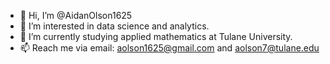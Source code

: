 - 👋 Hi, I’m @AidanOlson1625
- 👀 I’m interested in data science and analytics.
- 🌱 I’m currently studying applied mathematics at Tulane University.
- 📫 Reach me via email: aolson1625@gmail.com and aolson7@tulane.edu

<!---
AidanOlson1625/AidanOlson1625 is a ✨ special ✨ repository because its `README.md` (this file) appears on your GitHub profile.
You can click the Preview link to take a look at your changes.
--->
